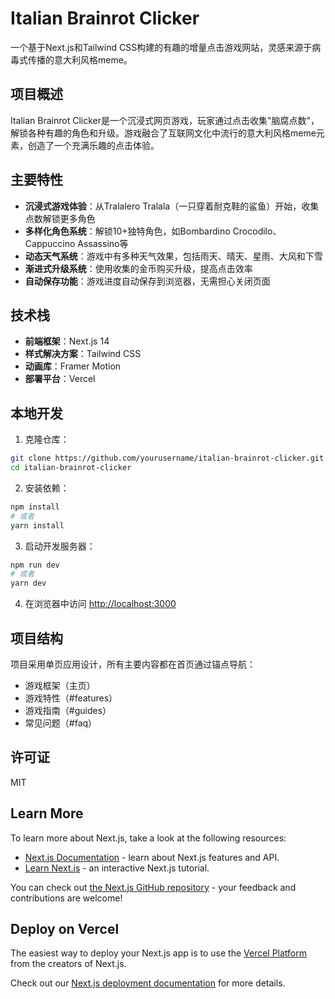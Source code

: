 # Italian Brainrot Clicker

一个基于Next.js和Tailwind CSS构建的有趣的增量点击游戏网站，灵感来源于病毒式传播的意大利风格meme。

## 项目概述

Italian Brainrot Clicker是一个沉浸式网页游戏，玩家通过点击收集"脑腐点数"，解锁各种有趣的角色和升级。游戏融合了互联网文化中流行的意大利风格meme元素，创造了一个充满乐趣的点击体验。

## 主要特性

- **沉浸式游戏体验**：从Tralalero Tralala（一只穿着耐克鞋的鲨鱼）开始，收集点数解锁更多角色
- **多样化角色系统**：解锁10+独特角色，如Bombardino Crocodilo、Cappuccino Assassino等
- **动态天气系统**：游戏中有多种天气效果，包括雨天、晴天、星雨、大风和下雪
- **渐进式升级系统**：使用收集的金币购买升级，提高点击效率
- **自动保存功能**：游戏进度自动保存到浏览器，无需担心关闭页面

## 技术栈

- **前端框架**：Next.js 14
- **样式解决方案**：Tailwind CSS
- **动画库**：Framer Motion
- **部署平台**：Vercel

## 本地开发

1. 克隆仓库：
```bash
git clone https://github.com/yourusername/italian-brainrot-clicker.git
cd italian-brainrot-clicker
```

2. 安装依赖：
```bash
npm install
# 或者
yarn install
```

3. 启动开发服务器：
```bash
npm run dev
# 或者
yarn dev
```

4. 在浏览器中访问 [http://localhost:3000](http://localhost:3000)

## 项目结构

项目采用单页应用设计，所有主要内容都在首页通过锚点导航：

- 游戏框架（主页）
- 游戏特性（#features）
- 游戏指南（#guides）
- 常见问题（#faq）

## 许可证

MIT

## Learn More

To learn more about Next.js, take a look at the following resources:

- [Next.js Documentation](https://nextjs.org/docs) - learn about Next.js features and API.
- [Learn Next.js](https://nextjs.org/learn) - an interactive Next.js tutorial.

You can check out [the Next.js GitHub repository](https://github.com/vercel/next.js) - your feedback and contributions are welcome!

## Deploy on Vercel

The easiest way to deploy your Next.js app is to use the [Vercel Platform](https://vercel.com/new?utm_medium=default-template&filter=next.js&utm_source=create-next-app&utm_campaign=create-next-app-readme) from the creators of Next.js.

Check out our [Next.js deployment documentation](https://nextjs.org/docs/app/building-your-application/deploying) for more details.
